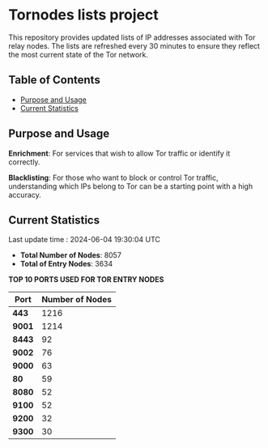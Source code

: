 # Tornodes lists project

This repository provides updated lists of IP addresses associated with Tor relay nodes. The lists are refreshed every 30 minutes to ensure they reflect the most current state of the Tor network.

## Table of Contents

- [Purpose and Usage](#purpose-and-usage)
- [Current Statistics](#current-statistics)


## Purpose and Usage

**Enrichment**: For services that wish to allow Tor traffic or identify it correctly.

**Blacklisting**: For those who want to block or control Tor traffic, understanding which IPs belong to Tor can be a starting point with a high accuracy.

## Current Statistics

Last update time : 2024-06-04 19:30:04 UTC

- **Total Number of Nodes**: 8057
- **Total of Entry Nodes**: 3634

**TOP 10 PORTS USED FOR TOR ENTRY NODES**

| **Port** | **Number of Nodes** |
|------|-----------------|
| **443**   | 1216  |
| **9001**   | 1214  |
| **8443**   | 92  |
| **9002**   | 76  |
| **9000**   | 63  |
| **80**   | 59  |
| **8080**   | 52  |
| **9100**   | 52  |
| **9200**   | 32  |
| **9300**   | 30  |

